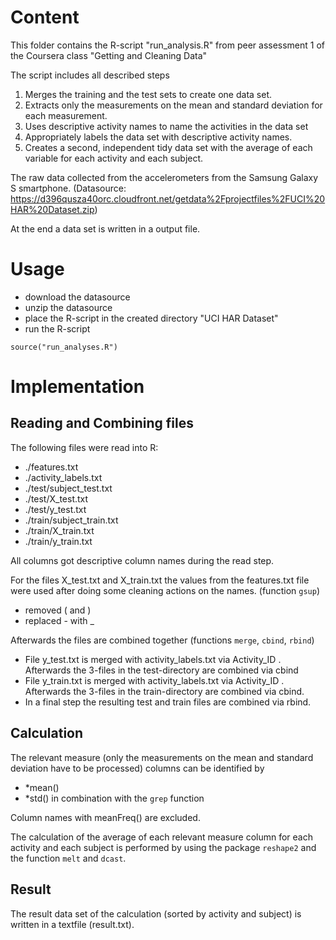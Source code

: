 Content
=========================
This folder contains the R-script "run_analysis.R" from peer assessment 1 of the Coursera class "Getting and Cleaning Data" 

The script includes all described steps 
1. Merges the training and the test sets to create one data set.
2. Extracts only the measurements on the mean and standard deviation for each measurement. 
3. Uses descriptive activity names to name the activities in the data set
4. Appropriately labels the data set with descriptive activity names. 
5. Creates a second, independent tidy data set with the average of each variable for each activity and each subject. 

The raw data collected from the accelerometers from the Samsung Galaxy S smartphone.
(Datasource: https://d396qusza40orc.cloudfront.net/getdata%2Fprojectfiles%2FUCI%20HAR%20Dataset.zip)

At the end a data set is written in a output file.


Usage
=========================
- download the datasource
- unzip the datasource
- place the R-script in the created directory "UCI HAR Dataset"
- run the R-script
```
source("run_analyses.R")
```

Implementation
=========================
Reading and Combining files 
------
The following files were read into R:
- ./features.txt
- ./activity_labels.txt
- ./test/subject_test.txt
- ./test/X_test.txt
- ./test/y_test.txt
- ./train/subject_train.txt
- ./train/X_train.txt
- ./train/y_train.txt

All columns got descriptive column names during the read step.

For the files X_test.txt and X_train.txt the values from the features.txt file were used 
after doing some cleaning actions on the names. (function ```gsup```)
- removed ( and )
- replaced - with _

Afterwards the files are combined together (functions ```merge```, ```cbind```, ```rbind```)
- File y_test.txt is merged with activity_labels.txt via Activity_ID . Afterwards the 3-files in the test-directory are combined via cbind
- File y_train.txt is merged with activity_labels.txt via Activity_ID . Afterwards the 3-files in the train-directory are combined via cbind.
- In a final step the resulting test and train files are combined via rbind.

Calculation
-------
The relevant measure (only the measurements on the mean and standard deviation have to be processed) columns can be identified by 
- *mean()
- *std()
in combination with the ```grep``` function

Column names with meanFreq() are excluded.

The calculation of the average of each relevant measure column for each activity and each subject is performed by using the package ```reshape2``` and the function ```melt``` and ```dcast```.

Result
------
The result data set of the calculation (sorted by activity and subject) is written in a textfile (result.txt).
